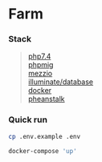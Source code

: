 # Farm

### Stack
> [php7.4](https://www.php.net/) \
> [phpmig](https://github.com/davedevelopment/phpmig) \
> [mezzio](https://docs.mezzio.dev/) \
> [illuminate/database](https://packagist.org/packages/illuminate/database) \
> [docker](https://www.docker.com/) \
> [pheanstalk](https://github.com/pheanstalk/pheanstalk)

### Quick run
```bash
cp .env.example .env
```

```bash
docker-compose 'up'
```